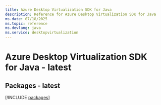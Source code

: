 ```yaml
---
title: Azure Desktop Virtualization SDK for Java
description: Reference for Azure Desktop Virtualization SDK for Java
ms.date: 07/18/2025
ms.topic: reference
ms.devlang: java
ms.service: desktopvirtualization
---
```

# Azure Desktop Virtualization SDK for Java - latest
## Packages - latest
[!INCLUDE [packages](desktop-virtualization-index.md)]
